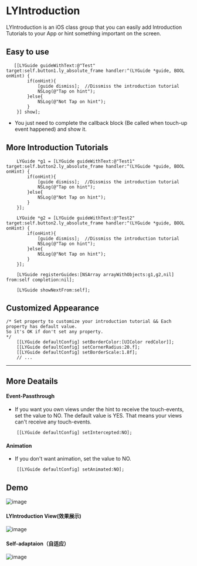 # LYIntroduction
LYIntroduction is an iOS class group that you can easily add Introduction Tutorials to your App or hint something important on the screen.

## Easy to use
```obj-c
   [[LYGuide guideWithText:@"Test" target:self.button1.ly_absolute_frame handler:^(LYGuide *guide, BOOL onHint) {
        if(onHint){
            [guide dismiss];  //Dissmiss the introduction tutorial
            NSLog(@"Tap on hint");
        }else{
            NSLog(@"Not Tap on hint");
        }
    }] show];
```
* You just need to complete the callback block (Be called when touch-up event happened) and show it.

## More Introduction Tutorials
```obj-c
	LYGuide *g1 = [LYGuide guideWithText:@"Test1" target:self.button2.ly_absolute_frame handler:^(LYGuide *guide, BOOL onHint) {
        if(onHint){
            [guide dismiss];  //Dissmiss the introduction tutorial
            NSLog(@"Tap on hint");
        }else{
            NSLog(@"Not Tap on hint");
        }
    }];
    
    LYGuide *g2 = [LYGuide guideWithText:@"Test2" target:self.button2.ly_absolute_frame handler:^(LYGuide *guide, BOOL onHint) {
        if(onHint){
            [guide dismiss];  //Dissmiss the introduction tutorial
            NSLog(@"Tap on hint");
        }else{
            NSLog(@"Not Tap on hint");
        }
    }];

    [LYGuide registerGuides:[NSArray arrayWithObjects:g1,g2,nil] from:self completion:nil];
    
    [LYGuide showNextFrom:self];
```

## Customized Appearance
```obj-c
/* Set property to customize your introduction tutorial && Each property has default value.
So it's OK if don't set any property.
*/
    [[LYGuide defaultConfig] setBorderColor:[UIColor redColor]];
    [[LYGuide defaultConfig] setCornerRadius:20.f];
    [[LYGuide defaultConfig] setBorderScale:1.8f];
    // ...
```
***

## More Deatails
#### Event-Passthrough
* If you want you own views under the hint to receive the touch-events, set the value to NO. The default value is YES. That means your views can't receive any touch-events.


```obj-c
    [[LYGuide defaultConfig] setIntercepted:NO];
```

#### Animation
* If you don't want animation, set the value to NO.


```obj-c
    [[LYGuide defaultConfig] setAnimated:NO];
```


## Demo
![image](https://github.com/RyanLeeLY/LYIntroduction/blob/master/0.png)
#### LYIntroduction View(效果展示)
![image](https://github.com/RyanLeeLY/LYIntroduction/blob/master/1.png)
#### Self-adaptaion（自适应）
![image](https://github.com/RyanLeeLY/LYIntroduction/blob/master/2.png)